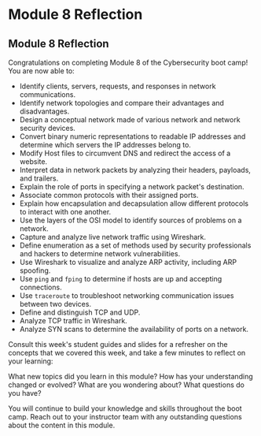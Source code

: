 # Module 8 Reflection

## Module 8 Reflection

Congratulations on completing Module 8 of the Cybersecurity boot camp! You are now able to:

- Identify clients, servers, requests, and responses in network communications.
- Identify network topologies and compare their advantages and disadvantages.
- Design a conceptual network made of various network and network security devices.
- Convert binary numeric representations to readable IP addresses and determine which servers the IP addresses belong to.
- Modify Host files to circumvent DNS and redirect the access of a website.
- Interpret data in network packets by analyzing their headers, payloads, and trailers.
- Explain the role of ports in specifying a network packet's destination.
- Associate common protocols with their assigned ports.
- Explain how encapsulation and decapsulation allow different protocols to interact with one another.
- Use the layers of the OSI model to identify sources of problems on a network.
- Capture and analyze live network traffic using Wireshark.
- Define enumeration as a set of methods used by security professionals and hackers to determine network vulnerabilities.
- Use Wireshark to visualize and analyze ARP activity, including ARP spoofing.
- Use `ping` and `fping` to determine if hosts are up and accepting connections.
- Use `traceroute` to troubleshoot networking communication issues between two devices.
- Define and distinguish TCP and UDP.
- Analyze TCP traffic in Wireshark.
- Analyze SYN scans to determine the availability of ports on a network.

Consult this week's student guides and slides for a refresher on the concepts that we covered this week, and take a few minutes to reflect on your learning:

What new topics did you learn in this module? How has your understanding changed or evolved? What are you wondering about? What questions do you have?

You will continue to build your knowledge and skills throughout the boot camp. Reach out to your instructor team with any outstanding questions about the content in this module.

